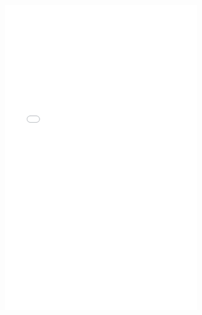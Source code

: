 <!DOCTYPE html>
<html>
<head>
  <title>PDF Viewer</title>
  <meta charset="UTF-8">
</head>
<body>
  <iframe src="resume.pdf" width="100%" height="800px" style="border: none;"></iframe>
</body>
</html>
